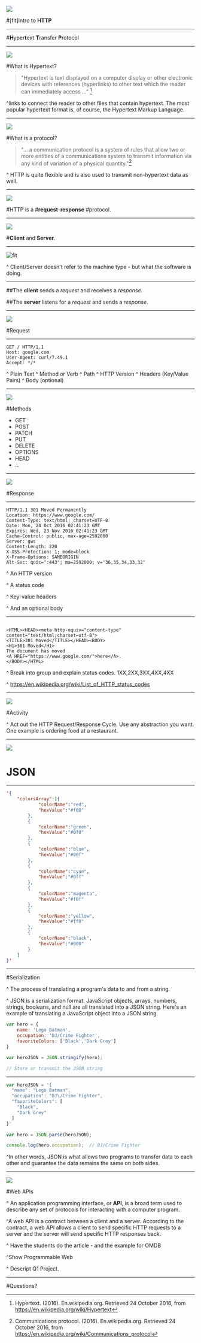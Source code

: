 ![](images/router.jpg)

#[fit]Intro to **HTTP**

---

#**H**yper**t**ext **T**ransfer **P**rotocol

---
![](images/word.jpg)

#What is Hypertext?

>"Hypertext is text displayed on a computer display or other electronic devices with references (hyperlinks) to other text which the reader can immediately access ..." [^1]

[^1]: Hypertext. (2016). En.wikipedia.org. Retrieved 24 October 2016, from https://en.wikipedia.org/wiki/Hypertext

^links to connect the reader to other files that contain hypertext. The most popular hypertext format is, of course, the Hypertext Markup Language.

---

![](images/word.jpg)

#What is a protocol?

> "... a communication protocol is a system of rules that allow two or more entities of a communications system to transmit information via any kind of variation of a physical quantity."[^2]

[^2]:Communications protocol. (2016). En.wikipedia.org. Retrieved 24 October 2016, from https://en.wikipedia.org/wiki/Communications_protocol 

^ HTTP is quite flexible and is also used to transmit non-hypertext data as well.

---

![](images/string_can.jpg)

#HTTP is a 
#**request**-**response** 
#protocol.


---

![](images/cs.png)

#**Client** and **Server**.

---

![fit](images/client_server.png)

^ Client/Server doesn't refer to the machine type - but what the software is doing.

---

##The **client** sends a *request* and receives a *response*.

##The **server** listens for a *request* and sends a *response*.

---

![](images/request.jpg)

#Request

---

```
GET / HTTP/1.1
Host: google.com
User-Agent: curl/7.49.1
Accept: */*

```

^ Plain Text
^ Method or Verb
^ Path
^ HTTP Version
^ Headers (Key/Value Pairs)
^ Body (optional)

---

![](images/arrows.jpg)

#Methods

- GET
- POST
- PATCH
- PUT
- DELETE
- OPTIONS
- HEAD
- ...

---

![](images/Response.jpg)

#Response

---

```
HTTP/1.1 301 Moved Permanently
Location: https://www.google.com/
Content-Type: text/html; charset=UTF-8
Date: Mon, 24 Oct 2016 02:41:23 GMT
Expires: Wed, 23 Nov 2016 02:41:23 GMT
Cache-Control: public, max-age=2592000
Server: gws
Content-Length: 220
X-XSS-Protection: 1; mode=block
X-Frame-Options: SAMEORIGIN
Alt-Svc: quic=":443"; ma=2592000; v="36,35,34,33,32"

```
^ An HTTP version

^ A status code

^ Key-value headers

^ And an optional body

---

```

<HTML><HEAD><meta http-equiv="content-type" content="text/html;charset=utf-8">
<TITLE>301 Moved</TITLE></HEAD><BODY>
<H1>301 Moved</H1>
The document has moved
<A HREF="https://www.google.com/">here</A>.
</BODY></HTML>

```


^ Break into group and explain status codes. 1XX,2XX,3XX,4XX,4XX

^ https://en.wikipedia.org/wiki/List_of_HTTP_status_codes


---

![](images/theater.jpg)

#Activity

^ Act out the HTTP Request/Response Cycle.  Use any abstraction you want.  One example is ordering food at a restaurant.

---

![](images/JSON.png)

# JSON

---

```json
'{
    "colorsArray":[{
            "colorName":"red",
            "hexValue":"#f00"
        },
        {
            "colorName":"green",
            "hexValue":"#0f0"
        },
        {
            "colorName":"blue",
            "hexValue":"#00f"
        },
        {
            "colorName":"cyan",
            "hexValue":"#0ff"
        },
        {
            "colorName":"magenta",
            "hexValue":"#f0f"
        },
        {
            "colorName":"yellow",
            "hexValue":"#ff0"
        },
        {
            "colorName":"black",
            "hexValue":"#000"
        }
    ]
}'

```

---

#Serialization

^ The process of translating a program's data to and from a string.

^ JSON is a serialization format. JavaScript objects, arrays, numbers, strings, booleans, and null are all translated into a JSON string. Here's an example of translating a JavaScript object into a JSON string.

```javascript
var hero = {
	name: 'Lego Batman',
	occupation: 'DJ/Crime Fighter',
	favoriteColors: ['Black','Dark Grey']
}

var heroJSON = JSON.stringify(hero);

// Store or transmit the JSON string

```

---

```javascript
var heroJSON = '{
  "name": "Lego Batman",
  "occupation": "DJ\/Crime Fighter",
  "favoriteColors": [
    "Black",
    "Dark Grey"
  ]
}'

var hero = JSON.parse(heroJSON);

console.log(hero.occupation);  // DJ/Crime Fighter
```
^In other words, JSON is what allows two programs to transfer data to each other and guarantee the data remains the same on both sides.

---

![](images/handshake.jpg)

#Web APIs

^ An application programming interface, or **API**, is a broad term used to describe any set of protocols for interacting with a computer program. 

^A web API is a contract between a client and a server. According to the contract, a web API allows a client to send specific HTTP requests to a server and the server will send specific HTTP responses back.

^ Have the students do the article - and the example for OMDB

^Show Programmable Web

^ Descript Q1 Project.

---

#Questions?